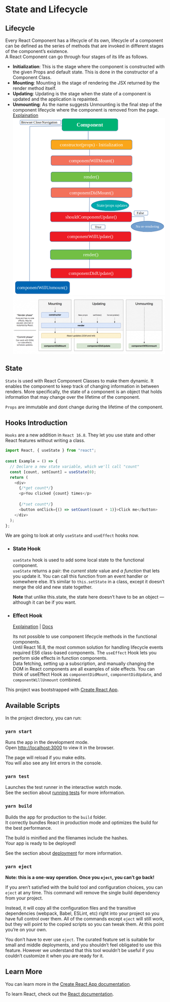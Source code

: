 # State and Lifecycle

## Lifecycle

Every React Component has a lifecycle of its own, lifecycle of a component can be defined as the series of methods that are invoked in different stages of the component’s existence.  
A React Component can go through four stages of its life as follows.

- **Initialization**: This is the stage where the component is constructed with the given Props and default state. This is done in the constructor of a Component Class.
- **Mounting**: Mounting is the stage of rendering the JSX returned by the render method itself.
- **Updating**: Updating is the stage when the state of a component is updated and the application is repainted.
- **Unmounting**: As the name suggests Unmounting is the final step of the component lifecycle where the component is removed from the page.  
  [Explaination](https://www.freecodecamp.org/news/how-to-understand-a-components-lifecycle-methods-in-reactjs-e1a609840630/)  
  ![Lifecycle](./lifecycle.png)  
  ![Lifecycle](./lifecycle1.png)

## State

`State` is used with React Component Classes to make them dynamic. It enables the component to keep track of changing information in between renders. More specifically, the state of a component is an object that holds information that may change over the lifetime of the component.

`Props` are immutable and dont change during the lifetime of the component.

## Hooks Introduction

`Hooks` are a new addition in `React 16.8`. They let you use state and other React features without writing a class.

```javascript
import React, { useState } from "react";

const Example = () => {
  // Declare a new state variable, which we'll call "count"
  const [count, setCount] = useState(0);
  return (
    <div>
      {/*get count*/}
      <p>You clicked {count} times</p>

      {/*set count*/}
      <button onClick={() => setCount(count + 1)}>Click me</button>
    </div>
  );
};
```

We are going to look at only `useState` and `useEffect` hooks now.

- ### State Hook

  `useState` hook is used to add some local state to the functional component.  
   `useState` returns a pair: the _current state_ value and _a function_ that lets you update it. You can call this function from an event handler or somewhere else. It’s similar to `this.setState` in a class, except it doesn’t merge the old and new state together.

  **Note** that unlike this.state, the state here doesn’t have to be an object — although it can be if you want.

- ### Effect Hook

  [Explaination](https://blog.carbonfive.com/replacing-component-lifecycle-methods-with-react-hooks/) |
  [Docs](https://reactjs.org/docs/hooks-effect.html)

  Its not possible to use component lifecycle methods in the functional components.  
  Until React 16.8, the most common solution for handling lifecycle events required ES6 class-based components.
  The `useEffect` Hook lets you perform side effects in function components.  
  Data fetching, setting up a subscription, and manually changing the DOM in React components are all examples of side effects. You can think of useEffect Hook as `componentDidMount`, `componentDidUpdate`, and `componentWillUnmount` combined.

This project was bootstrapped with [Create React App](https://github.com/facebook/create-react-app).

## Available Scripts

In the project directory, you can run:

### `yarn start`

Runs the app in the development mode.<br />
Open [http://localhost:3000](http://localhost:3000) to view it in the browser.

The page will reload if you make edits.<br />
You will also see any lint errors in the console.

### `yarn test`

Launches the test runner in the interactive watch mode.<br />
See the section about [running tests](https://facebook.github.io/create-react-app/docs/running-tests) for more information.

### `yarn build`

Builds the app for production to the `build` folder.<br />
It correctly bundles React in production mode and optimizes the build for the best performance.

The build is minified and the filenames include the hashes.<br />
Your app is ready to be deployed!

See the section about [deployment](https://facebook.github.io/create-react-app/docs/deployment) for more information.

### `yarn eject`

**Note: this is a one-way operation. Once you `eject`, you can’t go back!**

If you aren’t satisfied with the build tool and configuration choices, you can `eject` at any time. This command will remove the single build dependency from your project.

Instead, it will copy all the configuration files and the transitive dependencies (webpack, Babel, ESLint, etc) right into your project so you have full control over them. All of the commands except `eject` will still work, but they will point to the copied scripts so you can tweak them. At this point you’re on your own.

You don’t have to ever use `eject`. The curated feature set is suitable for small and middle deployments, and you shouldn’t feel obligated to use this feature. However we understand that this tool wouldn’t be useful if you couldn’t customize it when you are ready for it.

## Learn More

You can learn more in the [Create React App documentation](https://facebook.github.io/create-react-app/docs/getting-started).

To learn React, check out the [React documentation](https://reactjs.org/).
